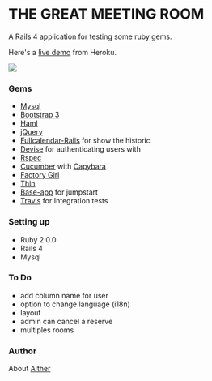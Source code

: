 # THE GREAT MEETING ROOM

A Rails 4 application for testing some ruby gems.

Here's a [live demo](http://meeting-room.herokuapp.com/) from Heroku.

<img src="https://travis-ci.org/altherlex/room.png?branch=master">

### Gems

- [Mysql](https://github.com/brianmario/mysql2)
- [Bootstrap 3](http://getbootstrap.com/)
- [Haml](http://haml.info/)
- [jQuery](https://github.com/rails/jquery-ujs)
- [Fullcalendar-Rails](https://github.com/bokmann/fullcalendar-rails) for show the historic
- [Devise](https://github.com/plataformatec/devise) for authenticating users with 
- [Rspec](https://github.com/dchelimsky/rspec)
- [Cucumber](https://github.com/aslakhellesoy/cucumber) with [Capybara](https://github.com/jnicklas/capybara)
- [Factory Girl](https://github.com/thoughtbot/factory_girl_rails)
- [Thin](https://github.com/macournoyer/thin)
- [Base-app](https://github.com/renderedtext/base-app) for jumpstart
- [Travis](https://travis-ci.org/) for Integration tests

### Setting up

- Ruby 2.0.0
- Rails 4
- Mysql

### To Do

- add column name for user
- option to change language (i18n)
- layout
- admin can cancel a reserve
- multiples rooms

### Author

About [Alther](http://about.me/alther)

